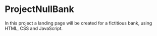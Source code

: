 # ProjectNullBank
In this project a landing page will be created for a fictitious bank, using HTML, CSS and JavaScript.
